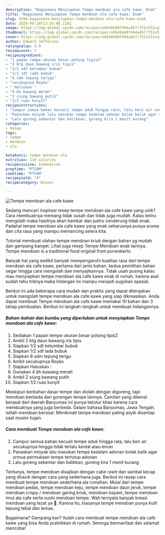 ```yaml
---
description: "Bagaimana Menyiapkan Tempe mendoan ala cafe kawe, Enak"
title: "Bagaimana Menyiapkan Tempe mendoan ala cafe kawe, Enak"
slug: 4594-bagaimana-menyiapkan-tempe-mendoan-ala-cafe-kawe-enak
date: 2020-09-28T13:55:06.118Z
image: https://img-global.cpcdn.com/recipes/e6b48e68f494a4b7/751x532cq70/tempe-mendoan-ala-cafe-kawe-foto-resep-utama.jpg
thumbnail: https://img-global.cpcdn.com/recipes/e6b48e68f494a4b7/751x532cq70/tempe-mendoan-ala-cafe-kawe-foto-resep-utama.jpg
cover: https://img-global.cpcdn.com/recipes/e6b48e68f494a4b7/751x532cq70/tempe-mendoan-ala-cafe-kawe-foto-resep-utama.jpg
author: Edward Jefferson
ratingvalue: 3.9
reviewcount: 7
recipeingredient:
- "1 papan tempe ukuran besar potong tipis2"
- "2 btg daun bawang iris tipis"
- "1/2 sdt ketumbar bubuk"
- "1/2 sdt lada bubuk"
- "8 sdm tepung terigu"
- "secukupnya Royko"
- " Haluskan "
- "4 bh bawang merah"
- "2 siung bawang putih"
- "1/2 ruas kunyit"
recipeinstructions:
- "Campur semua bahan kecuali tempe aduk hingga rata, lalu beri air secukupnya hingga tidak terlalu kental atau encer"
- "Panaskan minyak lalu masukan tempe kedalam adonan bolak balik agar srmua permukaan tempe tertutup adonan"
- "Lalu goreng sebentar dan balikkan, goreng kira 1 menit kurang"
categories:
- Resep
tags:
- tempe
- mendoan
- ala

katakunci: tempe mendoan ala 
nutrition: 110 calories
recipecuisine: Indonesian
preptime: "PT29M"
cooktime: "PT59M"
recipeyield: "4"
recipecategory: Dinner

---
```



![Tempe mendoan ala cafe kawe](https://img-global.cpcdn.com/recipes/e6b48e68f494a4b7/751x532cq70/tempe-mendoan-ala-cafe-kawe-foto-resep-utama.jpg)

Sedang mencari inspirasi resep tempe mendoan ala cafe kawe yang unik? Cara membuatnya memang tidak susah dan tidak juga mudah. Kalau keliru mengolah maka hasilnya akan hambar dan justru cenderung tidak enak. Padahal tempe mendoan ala cafe kawe yang enak seharusnya punya aroma dan cita rasa yang mampu memancing selera kita.

Tutorial membuat olahan tempe mendoan kriuk dengan bahan yg mudah dan gampang banget. Lihat juga resep Tempe Mendoan enak lainnya. Tempe mendoan is a traditional food original from purwokerto.

Banyak hal yang sedikit banyak mempengaruhi kualitas rasa dari tempe mendoan ala cafe kawe, pertama dari jenis bahan, kedua pemilihan bahan segar hingga cara mengolah dan menyajikannya. Tidak usah pusing kalau mau menyiapkan tempe mendoan ala cafe kawe enak di rumah, karena asal sudah tahu triknya maka hidangan ini mampu menjadi suguhan spesial.


Berikut ini ada beberapa cara mudah dan praktis yang dapat diterapkan untuk mengolah tempe mendoan ala cafe kawe yang siap dikreasikan. Anda dapat membuat Tempe mendoan ala cafe kawe memakai 10 bahan dan 3 tahap pembuatan. Berikut ini langkah-langkah untuk membuat hidangannya.

<!--inarticleads1-->

##### Bahan-bahan dan bumbu yang diperlukan untuk menyiapkan Tempe mendoan ala cafe kawe:

1. Sediakan 1 papan tempe ukuran besar potong tipis2
1. Ambil 2 btg daun bawang iris tipis
1. Siapkan 1/2 sdt ketumbar bubuk
1. Siapkan 1/2 sdt lada bubuk
1. Siapkan 8 sdm tepung terigu
1. Ambil secukupnya Royko
1. Siapkan  Haluskan :
1. Gunakan 4 bh bawang merah
1. Ambil 2 siung bawang putih
1. Siapkan 1/2 ruas kunyit


Meskipun berbahan dasar tempe dan diolah dengan digoreng, tapi mendoan berbeda dari gorengan tempe lainnya. Camilan yang dikenal berasal dari daerah Banyumas ini punya tekstur khas karena cara membuatnya yang juga berbeda. Dalam bahasa Banyumas, Jawa Tengah, istilah mendoan berasal. Menikmati tempe mendoan paling asyik disantap saat musim hujan. 

<!--inarticleads2-->

##### Cara membuat Tempe mendoan ala cafe kawe:

1. Campur semua bahan kecuali tempe aduk hingga rata, lalu beri air secukupnya hingga tidak terlalu kental atau encer
1. Panaskan minyak lalu masukan tempe kedalam adonan bolak balik agar srmua permukaan tempe tertutup adonan
1. Lalu goreng sebentar dan balikkan, goreng kira 1 menit kurang


Tentunya, tempe mendoan disajikan dengan cabe rawit dan sambal kecap yang diracik dengan cara yang sederhana juga. Berikut ini resep cara membuat tempe mendoan sederhana ala rumahan. Mulai dari tempe mendoan pedas, tempe mendoan keju, tempe mendoan daun jeruk, tempe mendoan crispy / mendoan garing kriuk, mendoan bayam, tempe mendoan imut ala cafe serta sushi mendoan tempe. Wah ternyata banyak kreasi mendoan yang lezat ya 🙂. Karena itu, biasanya tempe mendoan punya kulit tepung tebal dan lemas. 

Bagaimana? Gampang kan? Itulah cara membuat tempe mendoan ala cafe kawe yang bisa Anda praktikkan di rumah. Semoga bermanfaat dan selamat mencoba!
